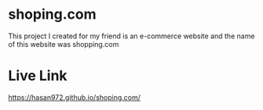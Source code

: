# shoping.com
 This project I created for my friend is an e-commerce website and the name of this website was shopping.com
# Live Link
 https://hasan972.github.io/shoping.com/
